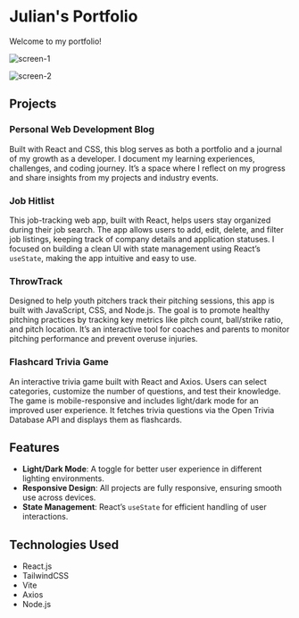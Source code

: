 # Julian's Portfolio

Welcome to my portfolio! 

![screen-1](https://github.com/user-attachments/assets/5e2699a9-7657-4207-a919-0beb78bfd745)

![screen-2](https://github.com/user-attachments/assets/9b637a8d-b525-43a0-9a58-3070f6eef2a8)



## Projects

### Personal Web Development Blog
Built with React and CSS, this blog serves as both a portfolio and a journal of my growth as a developer. I document my learning experiences, challenges, and coding journey. It’s a space where I reflect on my progress and share insights from my projects and industry events.

### Job Hitlist
This job-tracking web app, built with React, helps users stay organized during their job search. The app allows users to add, edit, delete, and filter job listings, keeping track of company details and application statuses. I focused on building a clean UI with state management using React’s `useState`, making the app intuitive and easy to use.

### ThrowTrack
Designed to help youth pitchers track their pitching sessions, this app is built with JavaScript, CSS, and Node.js. The goal is to promote healthy pitching practices by tracking key metrics like pitch count, ball/strike ratio, and pitch location. It’s an interactive tool for coaches and parents to monitor pitching performance and prevent overuse injuries.

### Flashcard Trivia Game
An interactive trivia game built with React and Axios. Users can select categories, customize the number of questions, and test their knowledge. The game is mobile-responsive and includes light/dark mode for an improved user experience. It fetches trivia questions via the Open Trivia Database API and displays them as flashcards.

## Features
- **Light/Dark Mode**: A toggle for better user experience in different lighting environments.
- **Responsive Design**: All projects are fully responsive, ensuring smooth use across devices.
- **State Management**: React’s `useState` for efficient handling of user interactions.

## Technologies Used
- React.js
- TailwindCSS
- Vite
- Axios
- Node.js
